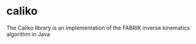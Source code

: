 # caliko
The Caliko library is an implementation of the FABRIK inverse kinematics algorithm in Java
